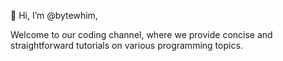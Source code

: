 👋 Hi, I’m @bytewhim, 

Welcome to our coding channel, where we provide concise and straightforward tutorials on various programming topics.

<!---
bytewhim/bytewhim is a ✨ special ✨ repository because its `README.md` (this file) appears on your GitHub profile.
You can click the Preview link to take a look at your changes.
--->
